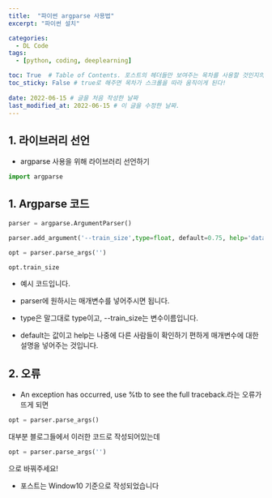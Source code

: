 ```yaml
---
title:  "파이썬 argparse 사용법"
excerpt: "파이썬 설치"

categories:
  - DL Code
tags:
  - [python, coding, deeplearning]

toc: True  # Table of Contents. 포스트의 헤더들만 보여주는 목차를 사용할 것인지의 여부. ture 로 해주면 포스트의 목차가 보이게 된다.
toc_sticky: False # true로 해주면 목차가 스크롤을 따라 움직이게 된다!
 
date: 2022-06-15 # 글을 처음 작성한 날짜
last_modified_at: 2022-06-15 # 이 글을 수정한 날짜.
---
```


## 1. 라이브러리 선언

- argparse 사용을 위해 라이브러리 선언하기

```py
import argparse
```

## 1. Argparse 코드

```py
parser = argparse.ArgumentParser()

parser.add_argument('--train_size',type=float, default=0.75, help='data split/test_size=1-x')

opt = parser.parse_args('')
```

```py
opt.train_size
```

- 예시 코드입니다.

- parser에 원하시는 매개변수를 넣어주시면 됩니다.

- type은 말그대로 type이고, --train_size는 변수이름입니다.

- default는 값이고 help는 나중에 다른 사람들이 확인하기 편하게 매개변수에 대한 설명을 넣어주는 것입니다.

## 2. 오류

- An exception has occurred, use %tb to see the full traceback.라는 오류가 뜨게 되면

```py
opt = parser.parse_args()
```

대부분 블로그들에서 이러한 코드로 작성되어있는데

```py
opt = parser.parse_args('')
```
으로 바꿔주세요!

 - 포스트는 Window10 기준으로 작성되었습니다
